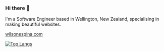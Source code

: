 ### Hi there 👋

I'm a Software Engineer based in Wellington, New Zealand, specialising in making beautiful websites.

[wilsonespina.com](https://wilsonespina.com)

<!-- ![](https://github-readme-stats.vercel.app/api?username=wilsonespina&show_icons=true&theme=dracula) -->

[![Top Langs](https://github-readme-stats.vercel.app/api/top-langs/?username=wilsonespina&theme=dracula&layout=compact)](https://github.com/wilsonespina/github-readme-stats)

<!--
**wilsonespina/wilsonespina** is a ✨ _special_ ✨ repository because its `README.md` (this file) appears on your GitHub profile.

Here are some ideas to get you started:

- 🔭 I’m currently working on ...
- 🌱 I’m currently learning ...
- 👯 I’m looking to collaborate on ...
- 🤔 I’m looking for help with ...
- 💬 Ask me about ...
- 📫 How to reach me: ...
- 😄 Pronouns: ...
- ⚡ Fun fact: ...
-->
